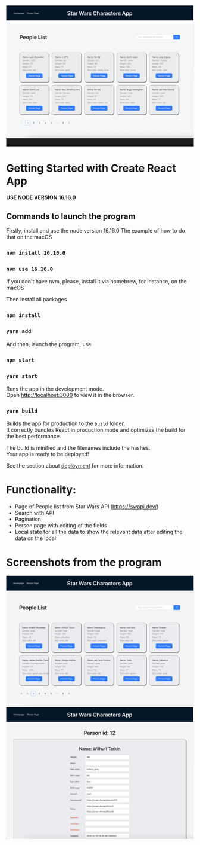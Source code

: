 ![image3](https://github.com/arshak0/star-wars-app/blob/master/public/screenshots%20from%20app/screenshot.gif)
# Getting Started with Create React App

****USE NODE VERSION 16.16.0****

## Commands to launch the program

Firstly, install and use the node version 16.16.0
The example of how to do that on the macOS
### `nvm install 16.16.0`
### `nvm use 16.16.0`
If you don't have nvm, please, install it via homebrew, for instance, on the macOS

Then install all packages
### `npm install`
### `yarn add`

And then, launch the program, use

### `npm start`
### `yarn start`

Runs the app in the development mode.\
Open [http://localhost:3000](http://localhost:3000) to view it in the browser.

### `yarn build`

Builds the app for production to the `build` folder.\
It correctly bundles React in production mode and optimizes the build for the best performance.

The build is minified and the filenames include the hashes.\
Your app is ready to be deployed!

See the section about [deployment](https://facebook.github.io/create-react-app/docs/deployment) for more information.

# Functionality:
- Page of People list from Star Wars API (https://swapi.dev/)
- Search with API
- Pagination
- Person page with editing of the fields
- Local state for all the data to show the relevant data after editing the data on the local

# Screenshots from the program

![image1](https://github.com/arshak0/star-wars-app/blob/master/public/screenshots%20from%20app/screenshot_1.png)
![image2](https://github.com/arshak0/star-wars-app/blob/master/public/screenshots%20from%20app/screenshot_2.png)
